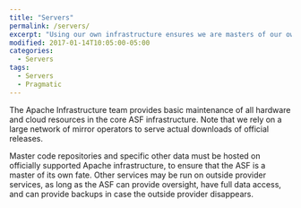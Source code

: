 ```yaml
---
title: "Servers"
permalink: /servers/
excerpt: "Using our own infrastructure ensures we are masters of our own fate."
modified: 2017-01-14T10:05:00-05:00
categories:
  - Servers
tags:
  - Servers
  - Pragmatic
---
```


The Apache Infrastructure team provides basic maintenance of all hardware and cloud resources in the core ASF infrastructure. Note that we rely on a large network of mirror operators to serve actual downloads of official releases.

Master code repositories and specific other data must be hosted on officially supported Apache infrastructure, to ensure that the ASF is a master of its own fate.  Other services may be run on outside provider services, as long as the ASF can provide oversight, have full data access, and can provide backups in case the outside provider disappears.